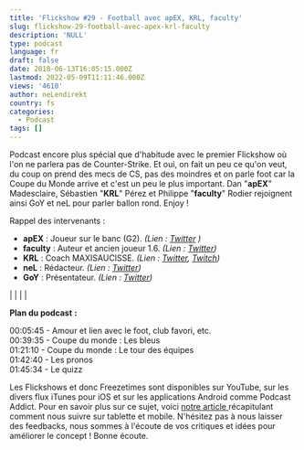 ```yaml
---
title: 'Flickshow #29 - Football avec apEX, KRL, faculty'
slug: flickshow-29-football-avec-apex-krl-faculty
description: 'NULL'
type: podcast
language: fr
draft: false
date: 2018-06-13T16:05:15.000Z
lastmod: 2022-05-09T11:11:46.000Z
views: '4610'
author: neLendirekt
country: fs
categories:
  - Podcast
tags: []
---
```

Podcast encore plus spécial que d'habitude avec le premier Flickshow où l'on ne parlera pas de Counter-Strike. Et oui, on fait un peu ce qu'on veut, du coup on prend des mecs de CS, pas des moindres et on parle foot car la Coupe du Monde arrive et c'est un peu le plus important. Dan "**apEX**" Madesclaire, Sébastien "**KRL**" Pérez et Philippe "**faculty**" Rodier rejoignent ainsi GoY et neL pour parler ballon rond. Enjoy !

Rappel des intervenants :

* **apEX** : Joueur sur le banc (G2). _(Lien : [Twitter](https://twitter.com/G2apEX) )_
* **faculty** : Auteur et ancien joueur 1.6\. _(Lien : [Twitter](https://twitter.com/faculty07))_
* **KRL** : Coach MAXISAUCISSE. _(Lien : [Twitter](https://twitter.com/KRLcsgo), [Twitch](https://www.twitch.tv/krlann))_
* **neL** : Rédacteur. _(Lien : [Twitter](https://twitter.com/neLendirekt))_
* **GoY** : Présentateur. _(Lien : [Twitter](https://twitter.com/GoY63))_

|  |
|  |

**Plan du podcast** **:**

00:05:45 - Amour et lien avec le foot, club favori, etc.  
00:39:35 - Coupe du monde : Les bleus  
01:21:10 - Coupe du monde : Le tour des équipes  
01:42:40 - Les pronos  
01:45:34 - Le quizz

Les Flickshows et donc Freezetimes sont disponibles sur YouTube, sur les divers flux iTunes pour iOS et sur les applications Android comme Podcast Addict. Pour en savoir plus sur ce sujet, voici [notre article ](https://flickshot.fr/fr/comment-ecouter-le-flickshow-sur-telephone-et-tablette/&59a013864d64e)récapitulant comment nous suivre sur tablette et mobile. N'hésitez pas à nous laisser des feedbacks, nous sommes à l'écoute de vos critiques et idées pour améliorer le concept ! Bonne écoute.

